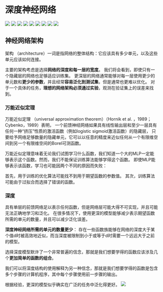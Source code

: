 # 深度神经网络
![](../img/tsdl.png)
![](../img/dl1.png)
![](../img/dl2.png)
![](../img/dl3.png)
![](../img/dl4.png)
![](../img/dl5.png)
![](../img/dl6.png)
![](../img/dl7.png)
![](../img/dl8.png)

## 神经网络架构

架构 （architecture）一词是指网络的整体结构：它应该具有多少单元，以及这些单元应该如何连接。

主要的架构考虑是选择**网络的深度和每一层的宽度**。
我们将会看到，即使只有一个隐藏层的网络也足够适应训练集。
更深层的网络通常能够对每一层使用更少的单元数和**更少的参数**，并且经常**容易泛化到测试集**，但是通常也更难以优化。
对于一个具体的任务，**理想的网络架构必须通过实验**，观测在验证集上的误差来找到。

### 万能近似定理
万能近似定理 （universal approximation theorem）（Hornik et al. ，1989；Cybenko，1989）表明，
一个前馈神经网络如果具有线性输出层和至少一层具有任何一种“挤压”性质的激活函数（例如logistic sigmoid激活函数）的隐藏层，
只要给予网络足够数量的隐藏单元，它可以以任意的精度来近似任何从一个有限维空间到另一个有限维空间的Borel可测函数。

万能近似定理意味着无论我们试图学习什么函数，我们知道一个大的MLP一定能够表示这个函数。然而，我们不能保证训练算法能够学得这个函数。
即使MLP能够表示该函数，学习也可能因两个不同的原因而失败：

首先，用于训练的优化算法可能找不到用于期望函数的参数值。  其次，训练算法可能由于过拟合而选择了错误的函数。

### 深度
具有单层的前馈网络足以表示任何函数，但是网络层可能大得不可实现，并且可能无法正确地学习和泛化。
在很多情况下，使用更深的模型能够减少表示期望函数所需的单元的数量，并且可以减少泛化误差。

**深度神经网络所需的单元的数量更少**：  存在一些函数族能够在网络的深度大于某个值d时被高效地近似，而当深度被限制到小于或等于d时需要一个远远大于之前的模型。

选择深度模型默许了一个非常普遍的信念，那就是我们想要学得的函数应该涉及几个**更加简单的函数的组合**。

我们可以将深度结构的使用解释为另一种信念，那就是我们想要学得的函数是包含多个步骤的计算机程序，其中每个步骤使用前一步骤的输出。

根据经验，更深的模型似乎确实在广泛的任务中泛化得更好。
![](../img/sdsy.png)
